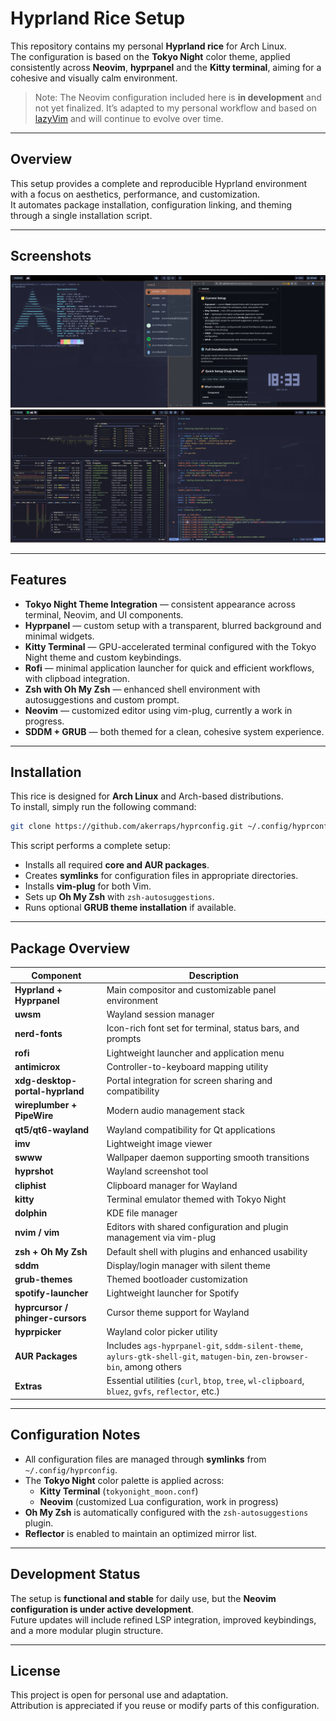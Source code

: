 # Hyprland Rice Setup

This repository contains my personal **Hyprland rice** for Arch Linux.  
The configuration is based on the **Tokyo Night** color theme, applied consistently across **Neovim**, **hyprpanel** and the **Kitty terminal**, aiming for a cohesive and visually calm environment.

> Note: The Neovim configuration included here is **in development** and not yet finalized. It’s adapted to my personal workflow and based on [lazyVim](https://www.lazyvim.org/) and will continue to evolve over time.

---

## Overview

This setup provides a complete and reproducible Hyprland environment with a focus on aesthetics, performance, and customization.  
It automates package installation, configuration linking, and theming through a single installation script.

---

## Screenshots

![Tokyo Night Rice 6](resources/My_first_rice_6.png)
![Tokyo Night Rice 7](resources/My_first_rice_7.png)

---

## Features

- **Tokyo Night Theme Integration** — consistent appearance across terminal, Neovim, and UI components.
- **Hyprpanel** — custom setup with a transparent, blurred background and minimal widgets.
- **Kitty Terminal** — GPU-accelerated terminal configured with the Tokyo Night theme and custom keybindings.
- **Rofi** — minimal application launcher for quick and efficient workflows, with clipboad integration.
- **Zsh with Oh My Zsh** — enhanced shell environment with autosuggestions and custom prompt.
- **Neovim** — customized editor using vim-plug, currently a work in progress.
- **SDDM + GRUB** — both themed for a clean, cohesive system experience.

---

## Installation

This rice is designed for **Arch Linux** and Arch-based distributions.  
To install, simply run the following command:

```bash
git clone https://github.com/akerraps/hyprconfig.git ~/.config/hyprconfig && bash ~/.config/hyprconfig/install.sh
```

This script performs a complete setup:

- Installs all required **core and AUR packages**.  
- Creates **symlinks** for configuration files in appropriate directories.  
- Installs **vim-plug** for both Vim.  
- Sets up **Oh My Zsh** with `zsh-autosuggestions`.  
- Runs optional **GRUB theme installation** if available.  

---

## Package Overview

| Component                         | Description                                                                                      |
|-----------------------------------|--------------------------------------------------------------------------------------------------|
| **Hyprland + Hyprpanel**          | Main compositor and customizable panel environment                                               |
| **uwsm**                          | Wayland session manager                                                                          |
| **nerd-fonts**                    | Icon-rich font set for terminal, status bars, and prompts                                        |
| **rofi**                          | Lightweight launcher and application menu                                                        |
| **antimicrox**                    | Controller-to-keyboard mapping utility                                                           |
| **xdg-desktop-portal-hyprland**   | Portal integration for screen sharing and compatibility                                          |
| **wireplumber + PipeWire**        | Modern audio management stack                                                                    |
| **qt5/qt6-wayland**               | Wayland compatibility for Qt applications                                                        |
| **imv**                           | Lightweight image viewer                                                                         |
| **swww**                          | Wallpaper daemon supporting smooth transitions                                                   |
| **hyprshot**                      | Wayland screenshot tool                                                                          |
| **cliphist**                      | Clipboard manager for Wayland                                                                    |
| **kitty**                         | Terminal emulator themed with Tokyo Night                                                        |
| **dolphin**                       | KDE file manager                                                                                 |
| **nvim / vim**                    | Editors with shared configuration and plugin management via vim-plug                             |
| **zsh + Oh My Zsh**               | Default shell with plugins and enhanced usability                                                |
| **sddm**                          | Display/login manager with silent theme                                                          |
| **grub-themes**                   | Themed bootloader customization                                                                  |
| **spotify-launcher**              | Lightweight launcher for Spotify                                                                 |
| **hyprcursor / phinger-cursors**  | Cursor theme support for Wayland                                                                 |
| **hyprpicker**                    | Wayland color picker utility                                                                     |
| **AUR Packages**                  | Includes `ags-hyprpanel-git`, `sddm-silent-theme`, `aylurs-gtk-shell-git`, `matugen-bin`, `zen-browser-bin`, among others |
| **Extras**                        | Essential utilities (`curl`, `btop`, `tree`, `wl-clipboard`, `bluez`, `gvfs`, `reflector`, etc.) |

---

## Configuration Notes

- All configuration files are managed through **symlinks** from `~/.config/hyprconfig`.  
- The **Tokyo Night** color palette is applied across:  
  - **Kitty Terminal** (`tokyonight_moon.conf`)  
  - **Neovim** (customized Lua configuration, work in progress)  
- **Oh My Zsh** is automatically configured with the `zsh-autosuggestions` plugin.  
- **Reflector** is enabled to maintain an optimized mirror list.  

---

## Development Status

The setup is **functional and stable** for daily use, but the **Neovim configuration is under active development**.  
Future updates will include refined LSP integration, improved keybindings, and a more modular plugin structure.

---

## License

This project is open for personal use and adaptation.  
Attribution is appreciated if you reuse or modify parts of this configuration.
